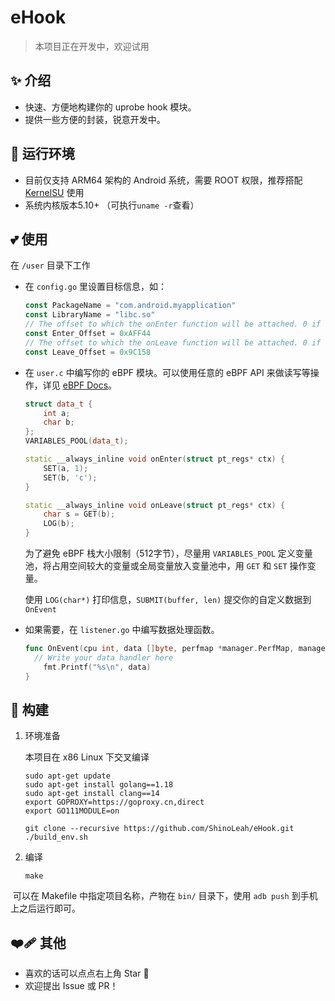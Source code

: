 # eHook

> 本项目正在开发中，欢迎试用

## ✨ 介绍

- 快速、方便地构建你的 uprobe hook 模块。
- 提供一些方便的封装，锐意开发中。

## 🚀 运行环境

- 目前仅支持 ARM64 架构的 Android 系统，需要 ROOT 权限，推荐搭配 [KernelSU](https://github.com/tiann/KernelSU) 使用
- 系统内核版本5.10+ （可执行`uname -r`查看）

## 💕 使用

在 `/user` 目录下工作

- 在 `config.go` 里设置目标信息，如：

  ```go
  const PackageName = "com.android.myapplication"
  const LibraryName = "libc.so"
  // The offset to which the onEnter function will be attached. 0 if not used.
  const Enter_Offset = 0xAFF44
  // The offset to which the onLeave function will be attached. 0 if not used.
  const Leave_Offset = 0x9C158
  ```

- 在 `user.c` 中编写你的 eBPF 模块。可以使用任意的 eBPF API 来做读写等操作，详见 [eBPF Docs](https://docs.ebpf.io/)。

  ```c++
  struct data_t {
      int a;
      char b;
  };
  VARIABLES_POOL(data_t);
  
  static __always_inline void onEnter(struct pt_regs* ctx) {
      SET(a, 1);
      SET(b, 'c');
  }
  
  static __always_inline void onLeave(struct pt_regs* ctx) {
      char s = GET(b);
      LOG(b);
  }
  ```

  为了避免 eBPF 栈大小限制（512字节），尽量用 `VARIABLES_POOL` 定义变量池，将占用空间较大的变量或全局变量放入变量池中，用 `GET` 和 `SET` 操作变量。

  使用 `LOG(char*)` 打印信息，`SUBMIT(buffer, len)` 提交你的自定义数据到 `OnEvent`

- 如果需要，在 `listener.go` 中编写数据处理函数。

  ```go
  func OnEvent(cpu int, data []byte, perfmap *manager.PerfMap, manager *manager.Manager) {
  	// Write your data handler here
      fmt.Printf("%s\n", data)
  }
  ```

## 🛫 构建

1. 环境准备

   本项目在 x86 Linux 下交叉编译

   ```shell
   sudo apt-get update
   sudo apt-get install golang==1.18
   sudo apt-get install clang==14
   export GOPROXY=https://goproxy.cn,direct
   export GO111MODULE=on
   
   git clone --recursive https://github.com/ShinoLeah/eHook.git
   ./build_env.sh
   ```

2. 编译

   ```shell
   make
   ```

​	可以在 Makefile 中指定项目名称，产物在 `bin/` 目录下，使用 `adb push` 到手机上之后运行即可。

## ❤️‍🩹 其他

- 喜欢的话可以点点右上角 Star 🌟
- 欢迎提出 Issue 或 PR！